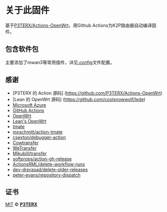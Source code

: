 # 关于此固件

基于[P3TERX/Actions-OpenWrt](https://github.com/P3TERX/Actions-OpenWrt)，用Github Actions为K2P路由器自动编译固件。

## 包含软件包

主要添加了mwan3等常用插件，详见[.config](https://github.com/carrothu-cn/Actions-OpenWrt-k2p/blob/main/.config)文件配置。

## 感谢

- [P3TERX 的 Action 源码] (https://github.com/P3TERX/Actions-OpenWrt)
- [Lean 的 OpenWrt 源码] (https://github.com/coolsnowwolf/lede)
- [Microsoft Azure](https://azure.microsoft.com)
- [GitHub Actions](https://github.com/features/actions)
- [OpenWrt](https://github.com/openwrt/openwrt)
- [Lean's OpenWrt](https://github.com/coolsnowwolf/lede)
- [tmate](https://github.com/tmate-io/tmate)
- [mxschmitt/action-tmate](https://github.com/mxschmitt/action-tmate)
- [csexton/debugger-action](https://github.com/csexton/debugger-action)
- [Cowtransfer](https://cowtransfer.com)
- [WeTransfer](https://wetransfer.com/)
- [Mikubill/transfer](https://github.com/Mikubill/transfer)
- [softprops/action-gh-release](https://github.com/softprops/action-gh-release)
- [ActionsRML/delete-workflow-runs](https://github.com/ActionsRML/delete-workflow-runs)
- [dev-drprasad/delete-older-releases](https://github.com/dev-drprasad/delete-older-releases)
- [peter-evans/repository-dispatch](https://github.com/peter-evans/repository-dispatch)

## 证书

[MIT](https://github.com/P3TERX/Actions-OpenWrt/blob/main/LICENSE) © [**P3TERX**](https://p3terx.com)
